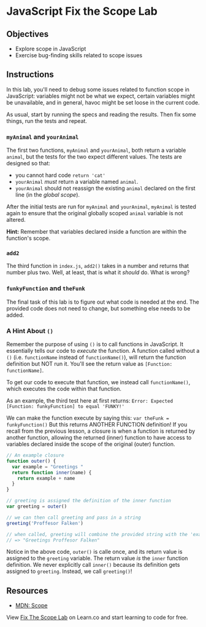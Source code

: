 # JavaScript Fix the Scope Lab

## Objectives

- Explore scope in JavaScript
- Exercise bug-finding skills related to scope issues

## Instructions

In this lab, you'll need to debug some issues related to function scope in
JavaScript: variables might not be what we expect, certain variables might be
unavailable, and in general, havoc might be set loose in the current code.

As usual, start by running the specs and reading the results. Then fix some
things, run the tests and repeat.

### `myAnimal` and `yourAnimal`

The first two functions, `myAnimal` and `yourAnimal`, both return a variable
`animal`, but the tests for the two expect different values. The tests are
designed so that:

- you cannot hard code `return 'cat'`
- `yourAnimal` _must_ return a variable named `animal`.
- `yourAnimal` should not reassign the existing `animal` declared on the first
  line (in the _global scope_).

After the initial tests are run for `myAnimal` and `yourAnimal`, `myAnimal` is
tested again to ensure that the original globally scoped `animal` variable is
not altered.

**Hint:** Remember that variables declared inside a function are within the
function's scope.

### `add2`

The third function in `index.js`, `add2()` takes in a number and returns that
number plus two. Well, at least, that is what it _should_ do. What is wrong?

### `funkyFunction` and `theFunk`

The final task of this lab is to figure out what code is needed at the end. The
provided code does not need to change, but something else needs to be added.

### A Hint About `()`

Remember the purpose of using `()` is to call functions in JavaScript. It
essentially tells our code to *execute* the function. A function called without
a `()` (i.e. `functionName` instead of `functionName()`), will return the
function definition but NOT run it. You'll see the return value as `[Function:
functionName]`.

To get our code to execute that function, we instead call `functionName()`,
which executes the code within that function.

As an example, the third test here at first returns: `Error: Expected [Function:
funkyFunction] to equal 'FUNKY!'`

We can make the function execute by saying this: `var theFunk = funkyFunction()`
But this returns ANOTHER FUNCTION definition! If you recall from the previous
lesson, a closure is when a function is returned by another function, allowing
the returned (inner) function to have access to variables declared inside the
scope of the original (outer) function.

```js
// An example closure
function outer() {
  var example = "Greetings "
  return function inner(name) {
    return example + name
  }
}

// greeting is assigned the definition of the inner function
var greeting = outer()

// we can then call greeting and pass in a string
greeting('Proffesor Falken')

// when called, greeting will combine the provided string with the 'example' variable defined in the outer function
// => "Greetings Proffesor Falken"
```

Notice in the above code, `outer()` is calle once, and its return value is
assigned to the `greeting` variable. The return value _is_ the `inner` function
definition. We never explicitly call `inner()` because its definition gets
assigned to `greeting`. Instead, we call `greeting()`!

## Resources

- [MDN: Scope](https://developer.mozilla.org/en-US/docs/Glossary/Scope)

<p class='util--hide'>View <a href='https://learn.co/lessons/javascript-fix-the-scope-lab'>Fix The Scope Lab</a> on Learn.co and start learning to code for free.</p>
